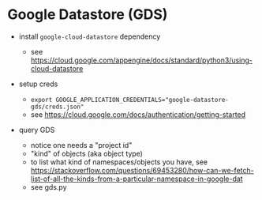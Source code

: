 # Google Datastore (GDS)

- install `google-cloud-datastore` dependency
    - see https://cloud.google.com/appengine/docs/standard/python3/using-cloud-datastore
    
- setup creds
    - `export GOOGLE_APPLICATION_CREDENTIALS="google-datastore-gds/creds.json"`
    - see https://cloud.google.com/docs/authentication/getting-started
    
- query GDS
    - notice one needs a "project id"
    - "kind" of objects (aka object type)
    - to list what kind of namespaces/objects you have, see https://stackoverflow.com/questions/69453280/how-can-we-fetch-list-of-all-the-kinds-from-a-particular-namespace-in-google-dat
    - see gds.py
